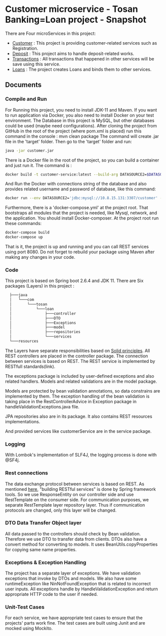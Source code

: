 # Customer microservice - Tosan Banking=Loan project - Snapshot
There are Four microServices in this project: 
  - [Customer](https://github.com/keremlin/Customer-microservice---Tosan-Banking) : This project is providing customer-related services such as Registration.
  - [Deposit](https://github.com/keremlin/Deposit-microservice---Tosan-Banking) : This project aims to handle deposit-related works.
  - [Transactions](https://github.com/keremlin/Transactions-microservice---Tosan-Banking) : All transactions that happened in other services will be save using this service.
  - [Loans](https://github.com/keremlin/Loan-microservice---Tosan-Banking) : The project creates Loans and binds them to other services.
## Documents
### Compile and Run

For Running this project, you need to install JDK-11 and Maven. If you want to run application via Docker, you also need to install Docker on your test environment. The Database in this project is MySQL, but other databases could be used (maybe need configurations). 
After cloning the project from GitHub in the root of the project (where pom.xml is placed) run this command in the console : 
mvn clean package
The command will create .jar file in the 'target' folder. Then go to the 'target' folder and run: 
```bash
java -jar customer.jar
```
There is a Docker file in the root of the project, so you can build a container and just run it. The command is :
```bash
docker build -t customer-service:latest --build-arg DATASOURCE2=$DATASOURCE2 --build-arg DBUNAME=$DBUNAME --build-arg  DBPASS=$DBPASS .
```
And Run the Docker with connections string of the database and also provides related username and password of database, like this command:
```bash
docker run --env DATASOURCE2='jdbc:mysql://10.8.15.131:3307/customer' --env DBUNAME=root --env DBPASS=root -p 8080:8080 customer-service
```
Furthermore, there is a 'docker-compose.yml' at the project root. That bootstraps all modules that the project is needed, like Mysql, network, and the application. You should install Docker-composer. At the project root run these commands: 
```bash
docker-compose build
docker-compose up
```
That is it, the project is up and running and you can call REST services using port 8080. Do not forget to rebuild your package using Maven after making any changes in your code.
### Code
This project is based on Spring boot 2.6.4 and JDK 11. 
There are Six packages (Layers) in this project :
```bash
  ├───java
  │   └───com
  │       └───tosan
  │           └───loan
  │               ├───controller
  │               ├───DTO
  │               ├───Exceptions
  │               ├───model
  │               ├───repositories
  │               └───services
  └───resources
```
The Layers have separate responsibilities based on [Solid principles](https://www.educative.io/edpresso/what-are-the-solid-principles-in-java).
All REST controllers are placed in the controller package. The connection between services is based on REST. The REST service is implemented by RESTfull standards(link).

The exceptions package is included by user-defined exceptions and also related handlers. Models and related validations are in the model package.

Models are protected by bean validation annotations, so data constrains are implemented by them. The exception handling of the bean validation is taking place in the RestControllerAdvice in Exception package in handleValidationExceptions.java file.

JPA repositories also are in its package. It also contains REST resources implementations. 

And provided services like customerService are in the service package.

### Logging
With Lombok's implementation of SLF4J, the logging process is done with @SF4j.

### Rest connections
The data exchange protocol between services is based on REST. As mentioned [here](https://spring.io/guides/tutorials/rest/), "building RESTful services" is done by Spring framework tools. So we use ResponseEntity on our controller side and use RestTemplate on the consumer side. For communication purposes, we separate RestTemplate layer repository layer. Thus if communication protocols are changed, only this layer will be changed.

### DTO Data Transfer Object layer
All data passed to the controllers should check by Bean validation. Therefore we use DTO to transfer data from clients. DTOs also have a convert method for converting to models. It uses BeanUtils.copyProperties for copying same name properties.
### Exceptions & Exception Handling
The project has a separate layer of exceptions. We have validation exceptions that invoke by DTOs and models. We also have some runtimeException like NinNotFoundException that is related to incorrect user inputs.
All exceptions handle by HandleValidationException and return appropriate HTTP code to the user if needed.
### Unit-Test Cases
For each service, we have appropriate test cases to ensure that the projects' parts work fine. The test cases are built using Junit and are mocked using Mockito.
     
